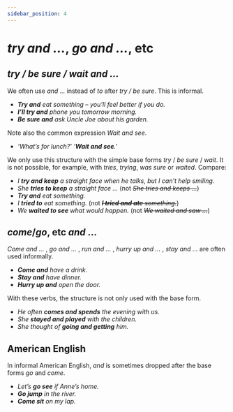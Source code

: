 ```yaml
---
sidebar_position: 4
---
```


# *try and …*, *go and …*, etc

## *try / be sure / wait and …*

We often use *and …* instead of *to* after *try / be sure*. This is informal.

- ***Try and** eat something – you’ll feel better if you do.*
- ***I’ll try and** phone you tomorrow morning.*
- ***Be sure and** ask Uncle Joe about his garden.*

Note also the common expression *Wait and see*.

- *‘What’s for lunch?’ ‘**Wait and see**.’*

We only use this structure with the simple base forms *try* / *be sure* / *wait*. It is not possible, for example, with *tries*, *trying*, *was sure* or *waited*. Compare:

- *I **try and keep** a straight face when he talks, but I can’t help smiling.*
- *She **tries to keep** a straight face …* (not *~~She tries and keeps …~~*)
- ***Try and** eat something.*
- *I **tried to** eat something.* (not *~~**I tried and ate** something.~~*)
- *We **waited to see** what would happen.* (not *~~We waited and saw …~~*)

## *come*/*go*, etc *and* …

*Come and …* , *go and …* , *run and …* , *hurry up and …* , *stay and …* are often used informally.

- ***Come and** have a drink.*
- ***Stay and** have dinner.*
- ***Hurry up and** open the door.*

With these verbs, the structure is not only used with the base form.

- *He often **comes and spends** the evening with us.*
- *She **stayed and played** with the children.*
- *She thought of **going and getting** him.*

## American English

In informal American English, *and* is sometimes dropped after the base forms *go* and *come*.

- *Let’s **go see** if Anne’s home.*
- ***Go jump** in the river.*
- ***Come sit** on my lap.*
